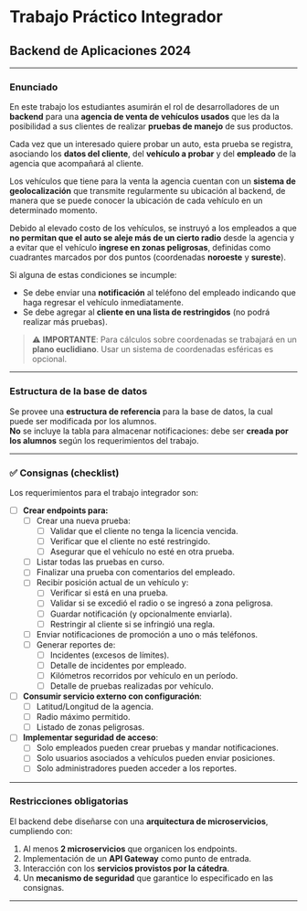# Trabajo Práctico Integrador  
## Backend de Aplicaciones 2024

---

### Enunciado

En este trabajo los estudiantes asumirán el rol de desarrolladores de un **backend** para una **agencia de venta de vehículos usados** que les da la posibilidad a sus clientes de realizar **pruebas de manejo** de sus productos.

Cada vez que un interesado quiere probar un auto, esta prueba se registra, asociando los **datos del cliente**, del **vehículo a probar** y del **empleado** de la agencia que acompañará al cliente.

Los vehículos que tiene para la venta la agencia cuentan con un **sistema de geolocalización** que transmite regularmente su ubicación al backend, de manera que se puede conocer la ubicación de cada vehículo en un determinado momento.

Debido al elevado costo de los vehículos, se instruyó a los empleados a que **no permitan que el auto se aleje más de un cierto radio** desde la agencia y a evitar que el vehículo **ingrese en zonas peligrosas**, definidas como cuadrantes marcados por dos puntos (coordenadas **noroeste** y **sureste**).

Si alguna de estas condiciones se incumple:

- Se debe enviar una **notificación** al teléfono del empleado indicando que haga regresar el vehículo inmediatamente.
- Se debe agregar al **cliente en una lista de restringidos** (no podrá realizar más pruebas).

> ⚠️ **IMPORTANTE**: Para cálculos sobre coordenadas se trabajará en un **plano euclidiano**. Usar un sistema de coordenadas esféricas es opcional.

---

### Estructura de la base de datos

Se provee una **estructura de referencia** para la base de datos, la cual puede ser modificada por los alumnos.  
**No** se incluye la tabla para almacenar notificaciones: debe ser **creada por los alumnos** según los requerimientos del trabajo.

---

### ✅ Consignas (checklist)

Los requerimientos para el trabajo integrador son:

- [ ] **Crear endpoints para:**
  - [ ] Crear una nueva prueba:
    - [ ] Validar que el cliente no tenga la licencia vencida.
    - [ ] Verificar que el cliente no esté restringido.
    - [ ] Asegurar que el vehículo no esté en otra prueba.
  - [ ] Listar todas las pruebas en curso.
  - [ ] Finalizar una prueba con comentarios del empleado.
  - [ ] Recibir posición actual de un vehículo y:
    - [ ] Verificar si está en una prueba.
    - [ ] Validar si se excedió el radio o se ingresó a zona peligrosa.
    - [ ] Guardar notificación (y opcionalmente enviarla).
    - [ ] Restringir al cliente si se infringió una regla.
  - [ ] Enviar notificaciones de promoción a uno o más teléfonos.
  - [ ] Generar reportes de:
    - [ ] Incidentes (excesos de límites).
    - [ ] Detalle de incidentes por empleado.
    - [ ] Kilómetros recorridos por vehículo en un período.
    - [ ] Detalle de pruebas realizadas por vehículo.

- [ ] **Consumir servicio externo con configuración**:
  - [ ] Latitud/Longitud de la agencia.
  - [ ] Radio máximo permitido.
  - [ ] Listado de zonas peligrosas.

- [ ] **Implementar seguridad de acceso**:
  - [ ] Solo empleados pueden crear pruebas y mandar notificaciones.
  - [ ] Solo usuarios asociados a vehículos pueden enviar posiciones.
  - [ ] Solo administradores pueden acceder a los reportes.

---

### Restricciones obligatorias

El backend debe diseñarse con una **arquitectura de microservicios**, cumpliendo con:

1. Al menos **2 microservicios** que organicen los endpoints.
2. Implementación de un **API Gateway** como punto de entrada.
3. Interacción con los **servicios provistos por la cátedra**.
4. Un **mecanismo de seguridad** que garantice lo especificado en las consignas.

---
